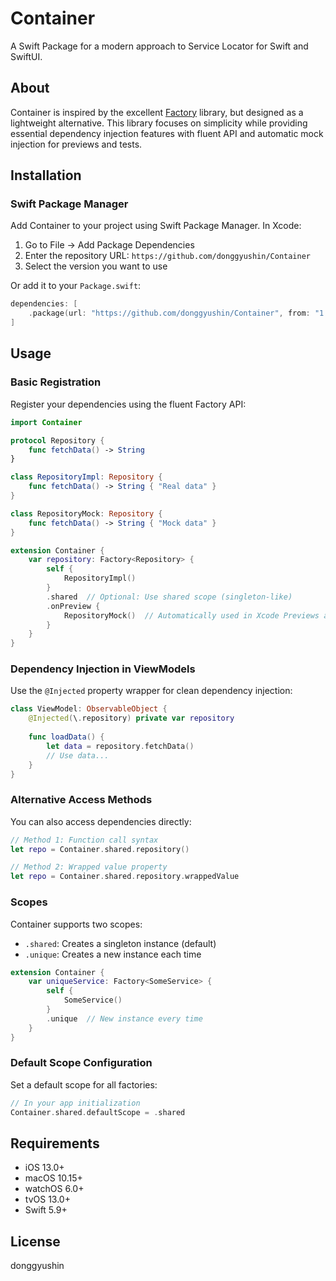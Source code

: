 # Container

A Swift Package for a modern approach to Service Locator for Swift and SwiftUI.

## About

Container is inspired by the excellent [Factory](https://github.com/hmlongco/Factory) library, but designed as a lightweight alternative. This library focuses on simplicity while providing essential dependency injection features with fluent API and automatic mock injection for previews and tests.

## Installation

### Swift Package Manager

Add Container to your project using Swift Package Manager. In Xcode:

1. Go to File → Add Package Dependencies
2. Enter the repository URL: `https://github.com/donggyushin/Container`
3. Select the version you want to use

Or add it to your `Package.swift`:

```swift
dependencies: [
    .package(url: "https://github.com/donggyushin/Container", from: "1.2.0")
]
```

## Usage

### Basic Registration

Register your dependencies using the fluent Factory API:

```swift
import Container

protocol Repository {
    func fetchData() -> String
}

class RepositoryImpl: Repository {
    func fetchData() -> String { "Real data" }
}

class RepositoryMock: Repository {
    func fetchData() -> String { "Mock data" }
}

extension Container {
    var repository: Factory<Repository> {
        self {
            RepositoryImpl()
        }
        .shared  // Optional: Use shared scope (singleton-like)
        .onPreview {
            RepositoryMock()  // Automatically used in Xcode Previews and Tests
        }
    }
}
```

### Dependency Injection in ViewModels

Use the `@Injected` property wrapper for clean dependency injection:

```swift
class ViewModel: ObservableObject {
    @Injected(\.repository) private var repository
    
    func loadData() {
        let data = repository.fetchData()
        // Use data...
    }
}
```

### Alternative Access Methods

You can also access dependencies directly:

```swift
// Method 1: Function call syntax
let repo = Container.shared.repository()

// Method 2: Wrapped value property
let repo = Container.shared.repository.wrappedValue
```

### Scopes

Container supports two scopes:

- `.shared`: Creates a singleton instance (default)
- `.unique`: Creates a new instance each time

```swift
extension Container {
    var uniqueService: Factory<SomeService> {
        self {
            SomeService()
        }
        .unique  // New instance every time
    }
}
```

### Default Scope Configuration

Set a default scope for all factories:

```swift
// In your app initialization
Container.shared.defaultScope = .shared
```

## Requirements

- iOS 13.0+
- macOS 10.15+
- watchOS 6.0+
- tvOS 13.0+
- Swift 5.9+

## License

donggyushin